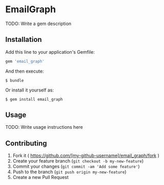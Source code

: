# EmailGraph

TODO: Write a gem description

## Installation

Add this line to your application's Gemfile:

```ruby
gem 'email_graph'
```

And then execute:

    $ bundle

Or install it yourself as:

    $ gem install email_graph

## Usage

TODO: Write usage instructions here

## Contributing

1. Fork it ( https://github.com/[my-github-username]/email_graph/fork )
2. Create your feature branch (`git checkout -b my-new-feature`)
3. Commit your changes (`git commit -am 'Add some feature'`)
4. Push to the branch (`git push origin my-new-feature`)
5. Create a new Pull Request
